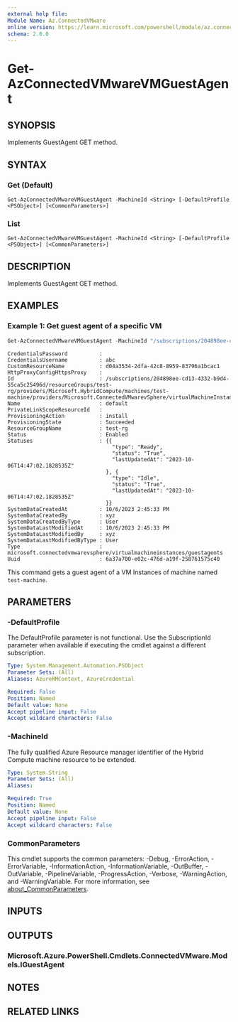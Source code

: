 ```yaml
---
external help file:
Module Name: Az.ConnectedVMware
online version: https://learn.microsoft.com/powershell/module/az.connectedvmware/get-azconnectedvmwarevmguestagent
schema: 2.0.0
---
```


# Get-AzConnectedVMwareVMGuestAgent

## SYNOPSIS
Implements GuestAgent GET method.

## SYNTAX

### Get (Default)
```
Get-AzConnectedVMwareVMGuestAgent -MachineId <String> [-DefaultProfile <PSObject>] [<CommonParameters>]
```

### List
```
Get-AzConnectedVMwareVMGuestAgent -MachineId <String> [-DefaultProfile <PSObject>] [<CommonParameters>]
```

## DESCRIPTION
Implements GuestAgent GET method.

## EXAMPLES

### Example 1: Get guest agent of a specific VM
```powershell
Get-AzConnectedVMwareVMGuestAgent -MachineId "/subscriptions/204898ee-cd13-4332-b9d4-55ca5c25496d/resourceGroups/test-rg/providers/Microsoft.HybridCompute/machines/test-machine"
```

```output
CredentialsPassword          :
CredentialsUsername          : abc
CustomResourceName           : d04a3534-2dfa-42c8-8959-83796a1bcac1
HttpProxyConfigHttpsProxy    :
Id                           : /subscriptions/204898ee-cd13-4332-b9d4-55ca5c25496d/resourceGroups/test-rg/providers/Microsoft.HybridCompute/machines/test-machine/providers/Microsoft.ConnectedVMwarevSphere/virtualMachineInstances/default/guestAgents/default
Name                         : default
PrivateLinkScopeResourceId   :
ProvisioningAction           : install
ProvisioningState            : Succeeded
ResourceGroupName            : test-rg
Status                       : Enabled
Statuses                     : {{
                                 "type": "Ready",
                                 "status": "True",
                                 "lastUpdatedAt": "2023-10-06T14:47:02.1828535Z"
                               }, {
                                 "type": "Idle",
                                 "status": "True",
                                 "lastUpdatedAt": "2023-10-06T14:47:02.1828535Z"
                               }}
SystemDataCreatedAt          : 10/6/2023 2:45:33 PM
SystemDataCreatedBy          : xyz
SystemDataCreatedByType      : User
SystemDataLastModifiedAt     : 10/6/2023 2:45:33 PM
SystemDataLastModifiedBy     : xyz
SystemDataLastModifiedByType : User
Type                         : microsoft.connectedvmwarevsphere/virtualmachineinstances/guestagents
Uuid                         : 6a37a700-e02c-476d-a19f-258761575c40
```

This command gets a guest agent of a VM Instances of machine named `test-machine`.

## PARAMETERS

### -DefaultProfile
The DefaultProfile parameter is not functional.
Use the SubscriptionId parameter when available if executing the cmdlet against a different subscription.

```yaml
Type: System.Management.Automation.PSObject
Parameter Sets: (All)
Aliases: AzureRMContext, AzureCredential

Required: False
Position: Named
Default value: None
Accept pipeline input: False
Accept wildcard characters: False
```

### -MachineId
The fully qualified Azure Resource manager identifier of the Hybrid Compute machine resource to be extended.

```yaml
Type: System.String
Parameter Sets: (All)
Aliases:

Required: True
Position: Named
Default value: None
Accept pipeline input: False
Accept wildcard characters: False
```

### CommonParameters
This cmdlet supports the common parameters: -Debug, -ErrorAction, -ErrorVariable, -InformationAction, -InformationVariable, -OutBuffer, -OutVariable, -PipelineVariable, -ProgressAction, -Verbose, -WarningAction, and -WarningVariable. For more information, see [about_CommonParameters](http://go.microsoft.com/fwlink/?LinkID=113216).

## INPUTS

## OUTPUTS

### Microsoft.Azure.PowerShell.Cmdlets.ConnectedVMware.Models.IGuestAgent

## NOTES

## RELATED LINKS
